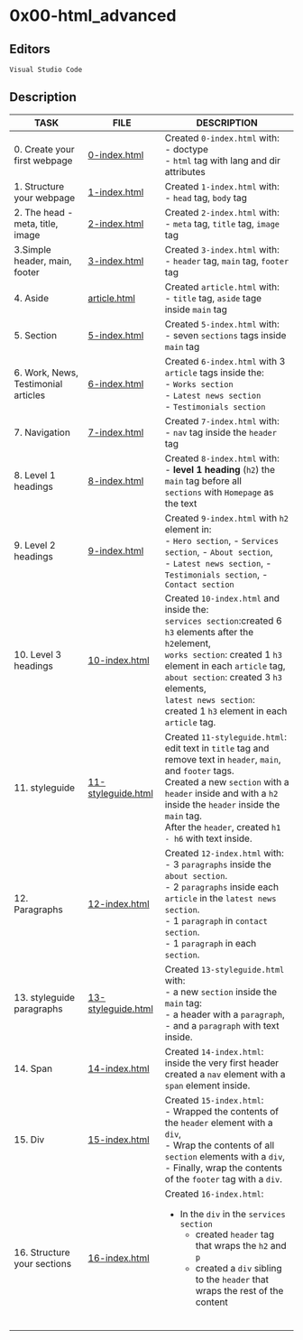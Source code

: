 # 0x00-html_advanced

## Editors

`Visual Studio Code`

## Description

|TASK|FILE|DESCRIPTION|
|----|----|-----------|
|0. Create your first webpage|[0-index.html](0-index.html)|Created `0-index.html` with:<br> - doctype<br> - `html` tag with lang and dir attributes<br>|
|1. Structure your webpage|[1-index.html](1-index.html)|Created `1-index.html` with:<br> - `head` tag, `body` tag<br>|
|2. The head - meta, title, image|[2-index.html](2-index.html)|Created `2-index.html` with:<br> - `meta` tag,  `title` tag, `image` tag<br>|
|3.Simple header, main, footer|[3-index.html](3-index.html)|Created `3-index.html` with:<br> - `header` tag, `main` tag, `footer` tag<br>|
|4. Aside|[article.html](article.html)|Created `article.html` with:<br> - `title` tag, `aside` tage inside `main` tag<br>|
|5. Section|[5-index.html](5-index.html)|Created `5-index.html` with:<br> - seven `sections` tags inside `main` tag<br>|
|6. Work, News, Testimonial articles|[6-index.html](6-index.html)|Created `6-index.html` with 3 `article` tags inside the:<br> - `Works section`<br> - `Latest news section`<br> - `Testimonials section`<br>|
|7. Navigation|[7-index.html](7-index.html)|Created `7-index.html` with:<br> - `nav` tag inside the `header` tag<br>|
|8. Level 1 headings|[8-index.html](8-index.html)|Created `8-index.html` with:<br> - **level 1 heading** (`h2`) the `main` tag before all<br> `sections` with `Homepage` as the text<br>|
|9. Level 2 headings|[9-index.html](9-index.html)|Created `9-index.html` with `h2` element in:<br> - `Hero section`, - `Services section`, - `About section`,<br> - `Latest news section`, - `Testimonials section`, - `Contact section`<br>|
|10. Level 3 headings|[10-index.html](10-index.html)|Created `10-index.html` and inside the:<br> `services section`:created 6 `h3` elements after the `h2`element,<br> `works section`: created 1 `h3` element in each `article` tag,<br> `about section`: created 3 `h3` elements,<br> `latest news section`: created 1 `h3` element in each `article` tag.<br>|
|11. styleguide|[11-styleguide.html](11-styleguide.html)|Created `11-styleguide.html`:<br> edit text in `title` tag and remove text in `header`, `main`, and `footer` tags.<br> Created a new `section` with a `header` inside and with a `h2` inside the `header` inside the `main` tag.<br> After the `header`, created `h1 - h6` with text inside.<br>|
|12. Paragraphs|[12-index.html](12-index.html)|Created `12-index.html` with:<br> - 3 `paragraphs` inside the `about section`.<br> - 2 `paragraphs` inside each `article` in the `latest news section`.<br> - 1 `paragraph` in `contact section`.<br> - 1 `paragraph` in each `section`.<br>|
|13. styleguide paragraphs|[13-styleguide.html](13-styleguide.html)|Created `13-styleguide.html` with:<br> - a new `section` inside the `main` tag:<br> - a header with a `paragraph`,<br> - and a `paragraph` with text inside.<br>|
|14. Span|[14-index.html](14-index.html)|Created `14-index.html`:<br> inside the very first header created a `nav` element with a `span` element inside.<br>|
|15. Div|[15-index.html](15-index.html)|Created `15-index.html`:<br> - Wrapped the contents of the `header` element with a `div`,<br> - Wrap the contents of all `section` elements with a `div`,<br> - Finally, wrap the contents of the `footer` tag with a `div`.<br>|
|16. Structure your sections|[16-index.html](16-index.html)|Created `16-index.html`:<br> <ul><li>In the `div` in the `services section`<ul><li>created `header` tag that wraps the `h2` and `p`</li><li>created a `div` sibling to the `header` that wraps the rest of the content</li></li></ul></ul><br>|
